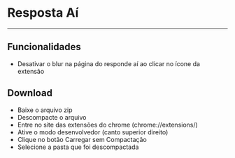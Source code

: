 # Resposta Aí
-------------

## Funcionalidades
- Desativar o blur na página do responde aí ao clicar no ícone da extensão

## Download
- Baixe o arquivo zip
- Descompacte o arquivo
- Entre no site das extensões do chrome (chrome://extensions/)
- Ative o modo desenvolvedor (canto superior direito)
- Clique no botão Carregar sem Compactação
- Selecione a pasta que foi descompactada
